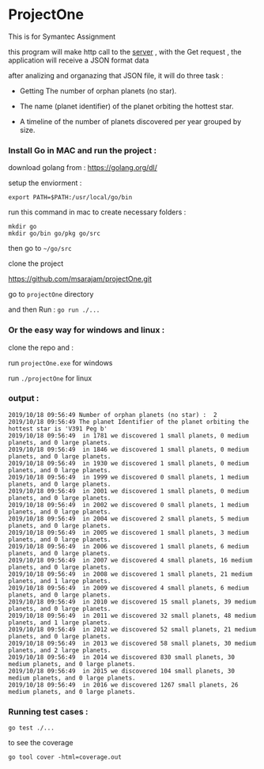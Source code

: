 # ProjectOne

This is for Symantec Assignment

this program will make http call to the [server](https://gist.githubusercontent.com/joelbirchler/66cf8045fcbb6515557347c05d789b4a/raw/9a196385b44d4288431eef74896c0512bad3defe/exoplanets) , with the Get request , the application  will receive a JSON format data

after analizing and organazing that JSON file, it will do three task :

* Getting The number of orphan planets (no star).

* The name (planet identifier) of the planet orbiting the hottest star.

* A timeline of the number of planets discovered per year grouped by size.


### Install Go in MAC and run the project :
download golang from :
https://golang.org/dl/

setup the enviorment :

```export PATH=$PATH:/usr/local/go/bin ```

run this command in mac to create necessary folders :
```
mkdir go
mkdir go/bin go/pkg go/src
```

then go to ```~/go/src```

clone the project

https://github.com/msarajam/projectOne.git

go to ```projectOne``` directory

and then Run :
```go run ./...```


### Or the easy way for windows and linux :

clone the repo and :

run ```projectOne.exe``` for windows

run ```./projectOne``` for linux


### output :
```
2019/10/18 09:56:49 Number of orphan planets (no star) :  2
2019/10/18 09:56:49 The planet Identifier of the planet orbiting the hottest star is 'V391 Peg b'
2019/10/18 09:56:49  in 1781 we discovered 1 small planets, 0 medium planets, and 0 large planets. 
2019/10/18 09:56:49  in 1846 we discovered 1 small planets, 0 medium planets, and 0 large planets. 
2019/10/18 09:56:49  in 1930 we discovered 1 small planets, 0 medium planets, and 0 large planets. 
2019/10/18 09:56:49  in 1999 we discovered 0 small planets, 1 medium planets, and 0 large planets. 
2019/10/18 09:56:49  in 2001 we discovered 1 small planets, 0 medium planets, and 0 large planets. 
2019/10/18 09:56:49  in 2002 we discovered 0 small planets, 1 medium planets, and 0 large planets. 
2019/10/18 09:56:49  in 2004 we discovered 2 small planets, 5 medium planets, and 0 large planets. 
2019/10/18 09:56:49  in 2005 we discovered 1 small planets, 3 medium planets, and 0 large planets. 
2019/10/18 09:56:49  in 2006 we discovered 1 small planets, 6 medium planets, and 0 large planets. 
2019/10/18 09:56:49  in 2007 we discovered 4 small planets, 16 medium planets, and 0 large planets. 
2019/10/18 09:56:49  in 2008 we discovered 1 small planets, 21 medium planets, and 1 large planets. 
2019/10/18 09:56:49  in 2009 we discovered 4 small planets, 6 medium planets, and 0 large planets. 
2019/10/18 09:56:49  in 2010 we discovered 15 small planets, 39 medium planets, and 0 large planets. 
2019/10/18 09:56:49  in 2011 we discovered 32 small planets, 48 medium planets, and 1 large planets. 
2019/10/18 09:56:49  in 2012 we discovered 52 small planets, 21 medium planets, and 0 large planets. 
2019/10/18 09:56:49  in 2013 we discovered 58 small planets, 30 medium planets, and 2 large planets. 
2019/10/18 09:56:49  in 2014 we discovered 830 small planets, 30 medium planets, and 0 large planets. 
2019/10/18 09:56:49  in 2015 we discovered 104 small planets, 30 medium planets, and 0 large planets. 
2019/10/18 09:56:49  in 2016 we discovered 1267 small planets, 26 medium planets, and 0 large planets. 
```

### Running test cases :
```
go test ./...
```

to see the coverage

```
go tool cover -html=coverage.out
```
